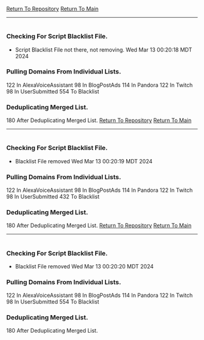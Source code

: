 [Return To Repository](https://github.com/DigitalWarrior/piholeparser/)
[Return To Main](https://github.com/DigitalWarrior/piholeparser/blob/master/RecentRunLogs/Mainlog.md)
____________________________________
# 
### Checking For Script Blacklist File.
* Script Blacklist File not there, not removing. Wed Mar 13 00:20:18 MDT 2024
### Pulling Domains From Individual Lists.
122 In AlexaVoiceAssistant
98 In BlogPostAds
114 In Pandora
122 In Twitch
98 In UserSubmitted
554 To Blacklist
### Deduplicating Merged List.
180 After Deduplicating Merged List.
[Return To Repository](https://github.com/DigitalWarrior/piholeparser/)
[Return To Main](https://github.com/DigitalWarrior/piholeparser/blob/master/RecentRunLogs/Mainlog.md)
____________________________________
# 
### Checking For Script Blacklist File.
* Blacklist File removed Wed Mar 13 00:20:19 MDT 2024
### Pulling Domains From Individual Lists.
122 In AlexaVoiceAssistant
98 In BlogPostAds
114 In Pandora
122 In Twitch
98 In UserSubmitted
432 To Blacklist
### Deduplicating Merged List.
180 After Deduplicating Merged List.
[Return To Repository](https://github.com/DigitalWarrior/piholeparser/)
[Return To Main](https://github.com/DigitalWarrior/piholeparser/blob/master/RecentRunLogs/Mainlog.md)
____________________________________
# 
### Checking For Script Blacklist File.
* Blacklist File removed Wed Mar 13 00:20:20 MDT 2024
### Pulling Domains From Individual Lists.
122 In AlexaVoiceAssistant
98 In BlogPostAds
114 In Pandora
122 In Twitch
98 In UserSubmitted
554 To Blacklist
### Deduplicating Merged List.
180 After Deduplicating Merged List.
